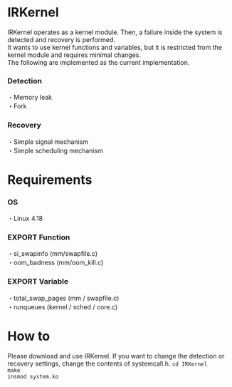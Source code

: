 # IRKernel
IRKernel operates as a kernel module. Then, a failure inside the system is detected and recovery is performed.<br>
It wants to use kernel functions and variables, but it is restricted from the kernel module and requires minimal changes.<br>
The following are implemented as the current implementation.<br>
### Detection
・Memory leak<br>
・Fork<br>
### Recovery
・Simple signal mechanism<br>
・Simple scheduling mechanism<br>
# Requirements
### OS
・Linux 4.18
###  EXPORT Function
・si_swapinfo (mm/swapfile.c)<br>
・oom_badness (mm/oom_kill.c)<br>
###  EXPORT Variable
・total_swap_pages (mm / swapfile.c)<br>
・runqueues (kernel / sched / core.c)<br>

# How to
Please download and use IRKernel. If you want to change the detection or recovery settings, change the contents of systemcall.h.
`cd IRKernel`<br>
`make`<br>
`insmod system.ko`<br>